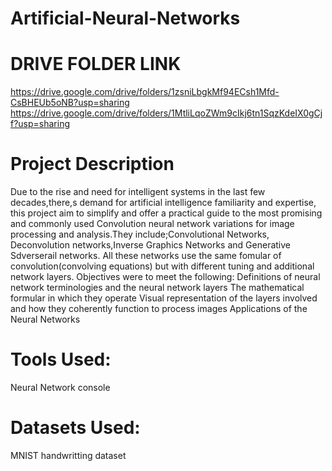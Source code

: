 # Artificial-Neural-Networks
# DRIVE FOLDER LINK
https://drive.google.com/drive/folders/1zsniLbgkMf94ECsh1Mfd-CsBHEUb5oNB?usp=sharing
https://drive.google.com/drive/folders/1MtliLqoZWm9cIkj6tn1SqzKdeIX0gCjf?usp=sharing
# Project Description
Due to the rise and need for intelligent systems in the last few decades,there,s demand for artificial intelligence familiarity and expertise, this project aim to simplify and offer a practical guide to the most promising and commonly used Convolution neural network variations for image processing and analysis.They include;Convolutional Networks, Deconvolution networks,Inverse Graphics Networks and Generative Sdverserail networks.
All these networks use the same fomular of convolution(convolving equations) but with different tuning and additional network layers.
Objectives were to meet the following:
Definitions of neural network terminologies  and the neural network layers
The mathematical formular in which they operate
Visual representation of the layers involved and how they coherently function to process images
Applications of the Neural Networks
# Tools Used:
Neural Network console
# Datasets Used:
MNIST handwritting dataset
